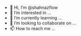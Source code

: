- 👋 Hi, I’m @shahnazflow
- 👀 I’m interested in ...
- 🌱 I’m currently learning ...
- 💞️ I’m looking to collaborate on ...
- 📫 How to reach me ...

<!---
shahnazflow/shahnazflow is a ✨ special ✨ repository because its `README.md` (this file) appears on your GitHub profile.
You can click the Preview link to take a look at your changes.
--->
